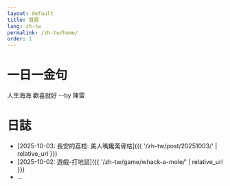 ```yaml
---
layout: default
title: 首頁
lang: zh-tw
permalink: /zh-tw/home/
order: 1
---
```

# 一日一金句

人生海海 歡喜就好  --by 陳雷

# 日誌

* [2025-10-03: 長安的荔枝: 美人嘴饞萬骨枯]({{ '/zh-tw/post/20251003/' | relative_url }})
* [2025-10-02: 遊戲-打地鼠]({{ '/zh-tw/game/whack-a-mole/' | relative_url }})
* ...

